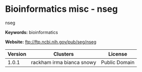# Bioinformatics misc - nseg

nseg

**Keywords:** bioinformatics

**Website:** <ftp://ftp.ncbi.nih.gov/pub/seg/nseg>

| Version | Clusters | License |
| ------- | -------- | ------- |
| 1.0.1 | rackham irma bianca snowy | Public Domain |
